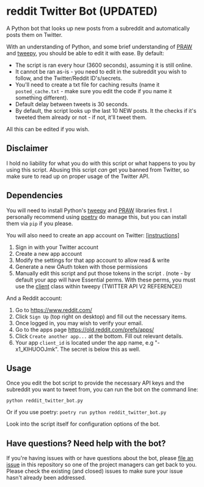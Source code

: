# reddit Twitter Bot (UPDATED)

A Python bot that looks up new posts from a subreddit and automatically posts them on Twitter.

With an understanding of Python, and some brief understanding of [PRAW](https://praw.readthedocs.io/) and [tweepy](https://docs.tweepy.org/en/stable/client.html), you should be able to edit it with ease. By default:

* The script is ran every hour (3600 seconds), assuming it is still online.
* It cannot be ran as-is - you need to edit in the subreddit you wish to follow, and the Twitter/Reddit ID's/secrets.
* You'll need to create a txt file for caching results (name it `posted_cache.txt` - make sure you edit the code if you name it something different).
* Default delay between tweets is 30 seconds.
* By default, the script looks up the last 10 NEW posts. It the checks if it's tweeted them already or not - if not, it'll tweet them.

All this can be edited if you wish.

## Disclaimer

I hold no liability for what you do with this script or what happens to you by using this script. Abusing this script *can* get you banned from Twitter, so make sure to read up on proper usage of the Twitter API.

## Dependencies

You will need to install Python's [tweepy](https://github.com/tweepy/tweepy) and [PRAW](https://praw.readthedocs.org/en/) libraries first. I personally recommend using [poetry](https://python-poetry.org/docs/cli/) do manage this, but you can install them via `pip` if you please.

You will also need to create an app account on Twitter: [[instructions]](https://dev.twitter.com/apps)

1. Sign in with your Twitter account
2. Create a new app account
3. Modify the settings for that app account to allow read & write
4. Generate a new OAuth token with those permissions
5. Manually edit this script and put those tokens in the script
.
(note - by default your app will have Essential perms. With these perms, you must use the [client](https://docs.tweepy.org/en/stable/client.html) class within tweepy (TWITTER API V2 REFERENCE))

And a Reddit account:

1. Go to https://www.reddit.com/
2. Click `Sign Up` (top right on desktop) and fill out the necessary items.
3. Once logged in, you may wish to verify your email.
4. Go to the apps page https://old.reddit.com/prefs/apps/
5. Click `Create another app...` at the bottom. Fill out relevant details.
6. Your app `client_id` is located under the app name, e.g "-x1_KIHUOOJmk". The secret is below this as well.

## Usage

Once you edit the bot script to provide the necessary API keys and the subreddit you want to tweet from, you can run the bot on the command line:

    python reddit_twitter_bot.py
    
Or if you use poetry:
    `poetry run python reddit_twitter_bot.py`
 
Look into the script itself for configuration options of the bot.

## Have questions? Need help with the bot?

If you're having issues with or have questions about the bot, please [file an issue](https://github.com/rhiever/reddit-twitter-bot/issues) in this repository so one of the project managers can get back to you. Please check the existing (and closed) issues to make sure your issue hasn't already been addressed.
